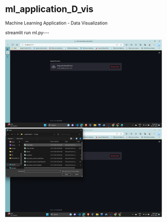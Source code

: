 # ml_application_D_vis
Machine Learning Application - Data Visualization

streamlit run ml.py---


<div align="center">
  <img src="https://github.com/AK1003018/ml_application_D_vis/blob/main/ml1_1.png">
</div>

<div align="center">
  <img src="https://github.com/AK1003018/ml_application_D_vis/blob/main/ml1_2.png">
</div>
